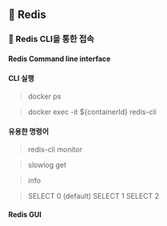 ## :pushpin: Redis

### :seedling: Redis CLI을 통한 접속

#### Redis Command line interface

#### CLI 실행

> docker ps </br>

> docker exec -it ${containerId} redis-cli

#### 유용한 명령어

> redis-cli monitor

> slowlog get

> info

> SELECT 0 (default)
> SELECT 1
> SELECT 2


#### Redis GUI
